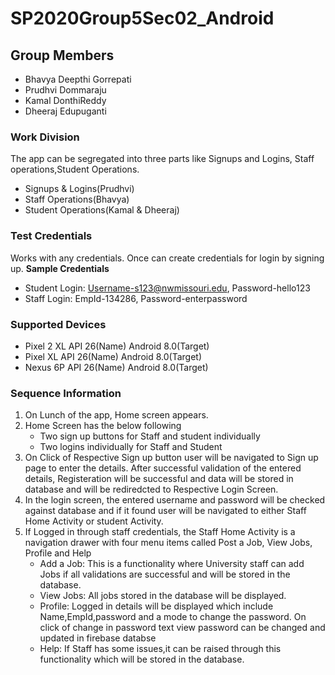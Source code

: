 # SP2020Group5Sec02_Android
## Group Members
- Bhavya Deepthi Gorrepati
- Prudhvi Dommaraju
- Kamal DonthiReddy
- Dheeraj Edupuganti
### Work Division
The app can be segregated into three parts like Signups and Logins, Staff operations,Student Operations.
- Signups & Logins(Prudhvi)
- Staff Operations(Bhavya)
- Student Operations(Kamal & Dheeraj)

### Test Credentials
Works with any credentials. Once can create credentials for login by signing up.
**Sample Credentials**
- Student Login: Username-s123@nwmissouri.edu, Password-hello123
- Staff Login: EmpId-134286, Password-enterpassword

### Supported Devices
- Pixel 2 XL API 26(Name)  Android 8.0(Target)
- Pixel XL API 26(Name)  Android 8.0(Target)
- Nexus 6P API 26(Name) Android 8.0(Target)

### Sequence Information
   1. On Lunch of the app, Home screen appears.
   2. Home Screen has the below following
      - Two sign up buttons for Staff and student individually
      - Two logins individually for Staff and Student
   3. On Click of Respective Sign up button user will be navigated to Sign up page to enter the details. After successful validation of       the entered details, Registeration will be successful and data will be stored in database and will be rediredcted to Respective         Login Screen.
   4. In the login screen, the entered username and password will be checked against database and if it found user will be navigated to       either Staff Home Activity or student Activity.
   5. If Logged in through staff credentials, the Staff Home Activity is a navigation drawer with four menu items called Post a Job,           View Jobs, Profile and Help
      - Add a Job: This is a functionality where University staff can add Jobs if all validations are successful and will be stored in           the database.
      - View Jobs: All jobs stored in the database will be displayed.
      - Profile: Logged in details will be displayed which include Name,EmpId,password and a mode to change the password. On click of           change in password text view password can be changed and updated in firebase databse
      - Help: If Staff has some issues,it can be raised through this functionality which will be stored in the database.
      
   

